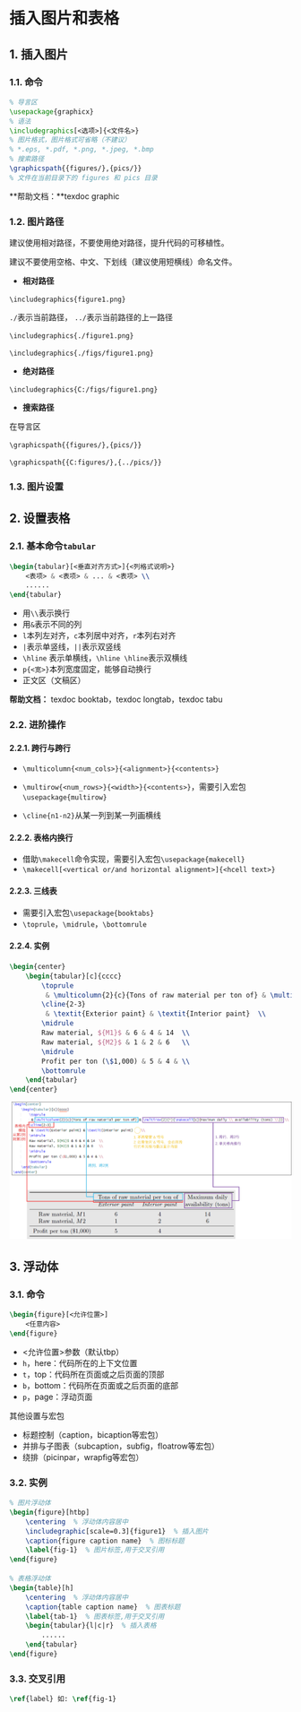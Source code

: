 # 插入图片和表格

## 1. 插入图片

### 1.1. 命令

```latex
% 导言区
\usepackage{graphicx}
% 语法
\includegraphics[<选项>]{<文件名>}
% 图片格式，图片格式可省略（不建议）
% *.eps, *.pdf, *.png, *.jpeg, *.bmp
% 搜索路径
\graphicspath{{figures/},{pics/}}
% 文件在当前目录下的 figures 和 pics 目录 
```

**帮助文档：**texdoc graphic

### 1.2. 图片路径

建议使用相对路径，不要使用绝对路径，提升代码的可移植性。

建议不要使用空格、中文、下划线（建议使用短横线）命名文件。

- **相对路径**

`\includegraphics{figure1.png}`

 `./`表示当前路径， `../`表示当前路径的上一路径

`\includegraphics{./figure1.png}`

`\includegraphics{./figs/figure1.png}`

- **绝对路径**

`\includegraphics{C:/figs/figure1.png}`

- **搜索路径**

在导言区

`\graphicspath{{figures/},{pics/}}`

`\graphicspath{{C:figures/},{../pics/}}`


### 1.3. 图片设置





## 2. 设置表格

### 2.1. 基本命令`tabular`

```latex
\begin{tabular}[<垂直对齐方式>]{<列格式说明>}
	<表项> & <表项> & ... & <表项> \\
	......
\end{tabular}
```

- 用`\\`表示换行
- 用`&`表示不同的列
- `l`本列左对齐，`c`本列居中对齐，`r`本列右对齐
- `|`表示单竖线，`||`表示双竖线
- `\hline` 表示单横线，`\hline \hline`表示双横线
- `p{<宽>}`本列宽度固定，能够自动换行
- 正文区（文稿区）

**帮助文档：** texdoc booktab，texdoc longtab，texdoc tabu

### 2.2. 进阶操作

#### 2.2.1. 跨行与跨行

- `\multicolumn{<num_cols>}{<alignment>}{<contents>}`

- `\multirow{<num_rows>}{<width>}{<contents>}`，需要引入宏包`\usepackage{multirow}`
- `\cline{n1-n2}`从某一列到某一列画横线

#### 2.2.2. 表格内换行

- 借助`\makecell`命令实现，需要引入宏包`\usepackage{makecell}`
- `\makecell[<vertical or/and horizontal alignment>]{<hcell text>}`

#### 2.2.3. 三线表

- 需要引入宏包`\usepackage{booktabs}`
- `\toprule`，`\midrule`，`\bottomrule`

#### 2.2.4. 实例

```latex
\begin{center} 
    \begin{tabular}[c]{cccc}
        \toprule
         & \multicolumn{2}{c}{Tons of raw material per ton of} & \multirow{2}{*}{\makecell[c]{Maximum daily \\ availability (tons) \\}} \\
        \cline{2-3}
         & \textit{Exterior paint} & \textit{Interior paint}  \\
        \midrule
        Raw material, ${M1}$ & 6 & 4 & 14  \\
        Raw material, ${M2}$ & 1 & 2 & 6   \\
        \midrule
        Profit per ton (\$1,000) & 5 & 4 & \\
        \bottomrule
    \end{tabular} 
\end{center}
```

<img src="pics/pics-chp2-1-tabular.jpg" alt="pics-chp2-1-tabular" style="zoom:80%;" />



## 3. 浮动体

### 3.1. 命令

```latex
\begin{figure}[<允许位置>]
    <任意内容>
\end{figure}
```
- <允许位置>参数（默认tbp）
- `h`，here：代码所在的上下文位置
- `t`，top：代码所在页面或之后页面的顶部
- `b`，bottom：代码所在页面或之后页面的底部
- `p`，page：浮动页面

其他设置与宏包

- 标题控制（caption，bicaption等宏包）
- 并排与子图表（subcaption，subfig，floatrow等宏包）
- 绕排（picinpar，wrapfig等宏包）

### 3.2. 实例

```latex
% 图片浮动体
\begin{figure}[htbp]
	\centering  % 浮动体内容居中
	\includegraphic[scale=0.3]{figure1}  % 插入图片
	\caption{figure caption name}  % 图标标题
	\label{fig-1}  % 图片标签,用于交叉引用
\end{figure}

% 表格浮动体
\begin{table}[h]
	\centering  % 浮动体内容居中
	\caption{table caption name}  % 图表标题
	\label{tab-1}  % 图表标签,用于交叉引用
	\begin{tabular}{l|c|r}  % 插入表格
		......
	\end{tabular}
\end{figure}
```

### 3.3. 交叉引用

```latex
\ref{label} 如: \ref{fig-1}
```
